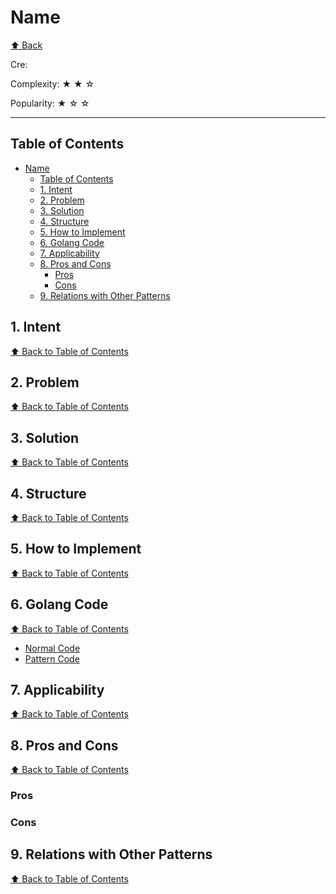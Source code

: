 # Name
[⬆ Back](README.md)

Cre: 

Complexity: &#9733; &#9733; &#9734;

Popularity: &#9733; &#9734; &#9734;

---

## Table of Contents
- [Name](#name)
	- [Table of Contents](#table-of-contents)
	- [1. Intent](#1-intent)
	- [2. Problem](#2-problem)
	- [3. Solution](#3-solution)
	- [4. Structure](#4-structure)
	- [5. How to Implement](#5-how-to-implement)
	- [6. Golang Code](#6-golang-code)
	- [7. Applicability](#7-applicability)
	- [8. Pros and Cons](#8-pros-and-cons)
		- [Pros](#pros)
		- [Cons](#cons)
	- [9. Relations with Other Patterns](#9-relations-with-other-patterns)

## 1. Intent
[⬆ Back to Table of Contents](#table-of-contents)

## 2. Problem
[⬆ Back to Table of Contents](#table-of-contents)

## 3. Solution
[⬆ Back to Table of Contents](#table-of-contents)

## 4. Structure
[⬆ Back to Table of Contents](#table-of-contents)

## 5. How to Implement
[⬆ Back to Table of Contents](#table-of-contents)

## 6. Golang Code
[⬆ Back to Table of Contents](#table-of-contents)

- [Normal Code](normal/main.go)
- [Pattern Code](pattern/main.go)

## 7. Applicability
[⬆ Back to Table of Contents](#table-of-contents)

## 8. Pros and Cons
[⬆ Back to Table of Contents](#table-of-contents)

### Pros

### Cons

## 9. Relations with Other Patterns
[⬆ Back to Table of Contents](#table-of-contents)
